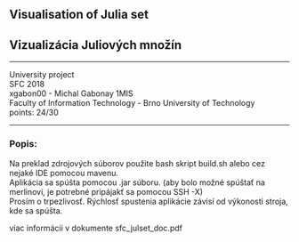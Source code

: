## Visualisation of Julia set
## Vizualizácia Juliových množín

---
University project\
SFC 2018\
xgabon00 - Michal Gabonay 1MIS \
Faculty of Information Technology - Brno University of Technology \
points: 24/30

---
### Popis:
Na preklad zdrojových súborov použite bash skript build.sh alebo cez nejaké IDE pomocou mavenu.\
Aplikácia sa spúšta pomocou .jar súboru. (aby bolo možné spúštať na merlinovi, je potrebné pripájakť sa pomocou SSH -X)\
Prosím o trpezlivosť. Rýchlosť spustenia aplikácie závisí od výkonosti stroja, kde sa spúšta.

viac informácii v dokumente sfc_julset_doc.pdf
